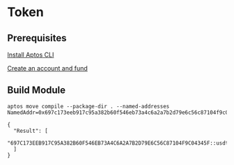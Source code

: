 # Token

## Prerequisites

[Install Aptos CLI](https://aptos.dev/cli-tools/aptos-cli-tool/install-aptos-cli)

[Create an account and fund](https://aptos.dev/cli-tools/aptos-cli-tool/use-aptos-cli)

## Build Module

```
aptos move compile --package-dir . --named-addresses NamedAddr=0x697c173eeb917c95a382b60f546eb73a4c6a2a7b2d79e6c56c87104f9c04345f
```

```
{
  "Result": [
    "697C173EEB917C95A382B60F546EB73A4C6A2A7B2D79E6C56C87104F9C04345F::usdt"
  ]
}
```